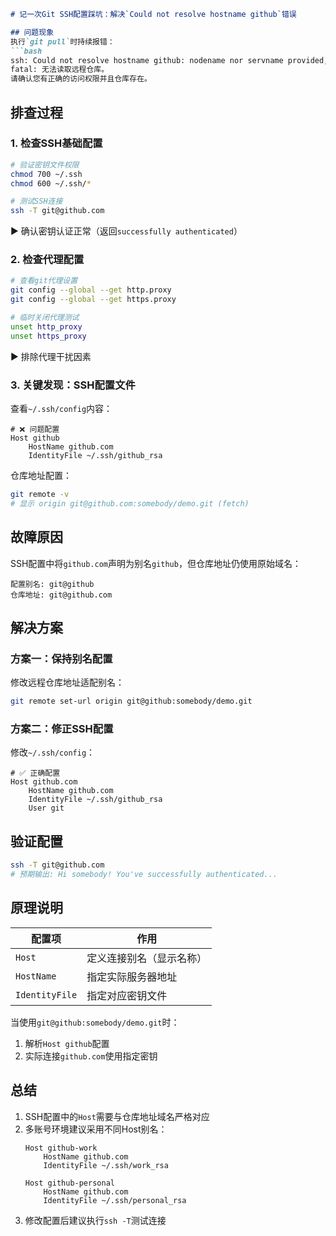 ```markdown
# 记一次Git SSH配置踩坑：解决`Could not resolve hostname github`错误

## 问题现象
执行`git pull`时持续报错：
```bash
ssh: Could not resolve hostname github: nodename nor servname provided, or not known
fatal: 无法读取远程仓库。
请确认您有正确的访问权限并且仓库存在。
```

## 排查过程

### 1. 检查SSH基础配置
```bash
# 验证密钥文件权限
chmod 700 ~/.ssh
chmod 600 ~/.ssh/*

# 测试SSH连接
ssh -T git@github.com
```
▶️ 确认密钥认证正常（返回`successfully authenticated`）

### 2. 检查代理配置
```bash
# 查看git代理设置
git config --global --get http.proxy
git config --global --get https.proxy

# 临时关闭代理测试
unset http_proxy
unset https_proxy
```
▶️ 排除代理干扰因素

### 3. 关键发现：SSH配置文件
查看`~/.ssh/config`内容：
```ssh-config
# ❌ 问题配置
Host github
    HostName github.com
    IdentityFile ~/.ssh/github_rsa
```

仓库地址配置：
```bash
git remote -v
# 显示 origin git@github.com:somebody/demo.git (fetch)
```

## 故障原因
SSH配置中将`github.com`声明为别名`github`，但仓库地址仍使用原始域名：
```
配置别名: git@github
仓库地址: git@github.com
```

## 解决方案

### 方案一：保持别名配置
修改远程仓库地址适配别名：
```bash
git remote set-url origin git@github:somebody/demo.git
```

### 方案二：修正SSH配置
修改`~/.ssh/config`：
```ssh-config
# ✅ 正确配置
Host github.com
    HostName github.com
    IdentityFile ~/.ssh/github_rsa
    User git
```

## 验证配置
```bash
ssh -T git@github.com
# 预期输出: Hi somebody! You've successfully authenticated...
```

## 原理说明
| 配置项        | 作用                          |
|-------------|-----------------------------|
| `Host`      | 定义连接别名（显示名称）             |
| `HostName`  | 指定实际服务器地址                 |
| `IdentityFile` | 指定对应密钥文件                |

当使用`git@github:somebody/demo.git`时：
1. 解析`Host github`配置
2. 实际连接`github.com`使用指定密钥

## 总结
1. SSH配置中的`Host`需要与仓库地址域名严格对应
2. 多账号环境建议采用不同Host别名：
   ```ssh-config
   Host github-work
       HostName github.com
       IdentityFile ~/.ssh/work_rsa
       
   Host github-personal
       HostName github.com
       IdentityFile ~/.ssh/personal_rsa
   ```
3. 修改配置后建议执行`ssh -T`测试连接

```